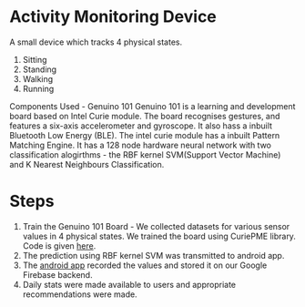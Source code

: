 # Activity Monitoring Device
A small device which tracks 4 physical states.
1) Sitting
2) Standing
3) Walking
4) Running

Components Used - Genuino 101
Genuino 101 is a learning and development board based on Intel Curie module. The board recognises gestures, and features a six-axis accelerometer and gyroscope. It also hass a inbuilt Bluetooth Low Energy (BLE). The intel curie module has a inbuilt Pattern Matching Engine. It has a 128 node hardware neural network with two classification alogirthms - the RBF kernel SVM(Support Vector Machine) and K Nearest Neighbours Classification.

# Steps
1) Train the Genuino 101 Board - We collected datasets for various sensor values in 4 physical states. We trained the board using CuriePME library. Code is given [here](https://github.com/aayush2710/Activity-Monitoring-Device/blob/master/Training%20Data/Training%20Model/trainer/trainer.ino).
2) The prediction using RBF kernel SVM was transmitted to android app.
3) The [android app](https://github.com/aayush2710/Activity-Monitoring-Device/tree/master/ActivityMonitorAPP) recorded the values and stored it on our Google Firebase backend.
4) Daily stats were made available to users and appropriate recommendations were made.
